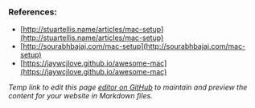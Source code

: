 ### References:

- [http://stuartellis.name/articles/mac-setup](http://stuartellis.name/articles/mac-setup)
- [http://sourabhbajaj.com/mac-setup](http://sourabhbajaj.com/mac-setup)
- [https://jaywcjlove.github.io/awesome-mac](https://jaywcjlove.github.io/awesome-mac)


_Temp link to edit this page [editor on GitHub](https://github.com/eltioska/new_mac_setup/edit/master/index.md) to maintain and preview the content for your website in Markdown files._
